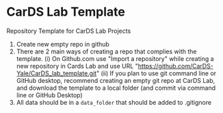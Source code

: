 # CarDS Lab Template

Repository Template for CarDS Lab Projects

1. Create new empty repo in github
2. There are 2 main ways of creating a repo that complies with the template.
(i) On Github.com use "Import a repository" while creating a new repository in Cards Lab and use URL "https://github.com/CarDS-Yale/CarDS_lab_template.git"
(ii) If you plan to use git command line or GitHub desktop, recommend creating an empty git repo at CarDS Lab, and download the template to a local folder (and commit via command line or GitHub Desktop)
3. All data should be in a `data_folder` that should be added to .gitignore

